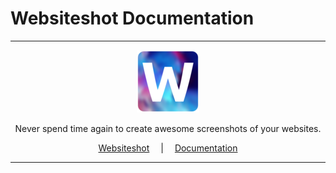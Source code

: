 # Websiteshot Documentation

<hr />

<div align="center">
    <a href="https://websiteshot.app/">
        <img src="./static/img/logo-mini.png">
    </a>
</div>

<div align="center">
<p>Never spend time again to create awesome screenshots of your websites.</p>
</div>

<div align="center">
<a style="margin: 1em;" href="https://websiteshot.app">Websiteshot</a> | <a style="margin: 1em;" href="https://docs.websiteshot.app">Documentation</a>
</div>

<hr />

<!-- Screenshots
https://github.com/websiteshot/simple-script#readme
 -->
